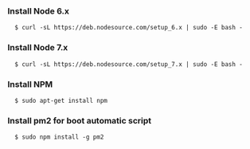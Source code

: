 ### Install Node 6.x
```
  $ curl -sL https://deb.nodesource.com/setup_6.x | sudo -E bash -
```

### Install Node 7.x
```
  $ curl -sL https://deb.nodesource.com/setup_7.x | sudo -E bash -
```

### Install NPM
```
  $ sudo apt-get install npm
```

### Install pm2 for boot automatic script
```
  $ sudo npm install -g pm2
```
